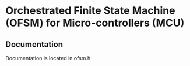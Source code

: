 # Orchestrated Finite State Machine (OFSM) for Micro-controllers (MCU)

##  Documentation
Documentation is located in ofsm.h
